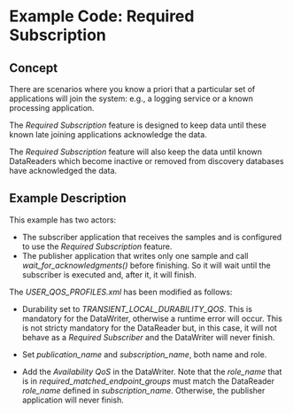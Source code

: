 # Example Code: Required Subscription

## Concept

There are scenarios where you know a priori that a particular set of applications
will join the system: e.g., a logging service or a known processing application.

The *Required Subscription* feature is designed to keep data until these known late
joining applications acknowledge the data.

The *Required Subscription* feature will also keep the data until known DataReaders
which become inactive or removed from discovery databases have acknowledged the data.

## Example Description

This example has two actors:

-   The subscriber application that receives the samples and is configured to use
    the *Required Subscription* feature.
-   The publisher application that writes only one sample and call
    *wait_for_acknowledgments()* before finishing. So it will wait until the
    subscriber is executed and, after it, it will finish.

The *USER_QOS_PROFILES.xml* has been modified as follows:

-   Durability set to *TRANSIENT_LOCAL_DURABILITY_QOS*. This is mandatory for the
    DataWriter, otherwise a runtime error will occur. This is not stricty mandatory
    for the DataReader but, in this case, it will not behave as a *Required Subscriber*
    and the DataWriter will never finish.

-   Set *publication_name* and *subscription_name*, both name and role.

-   Add the *Availability QoS* in the DataWriter. Note that the *role_name* that
    is in *required_matched_endpoint_groups* must match the DataReader *role_name*
    defined in *subscription_name*. Otherwise, the publisher application will
    never finish.

